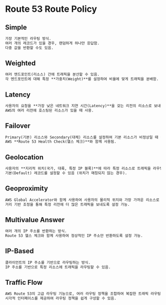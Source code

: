 # Route 53 Route Policy

## Simple

```md
가장 기본적인 라우팅 방식.
여러 개의 레코드가 있을 경우, 랜덤하게 하나만 응답함.
다중 값을 반환할 수도 있음.
```

## Weighted

```md
여러 엔드포인트(리소스) 간에 트래픽을 분산할 수 있음.
각 엔드포인트에 대해 특정 **가중치(Weight)**를 설정하여 비율에 맞게 트래픽을 분배함.
```

## Latency

```md
사용자의 요청을 **가장 낮은 네트워크 지연 시간(Latency)**을 갖는 리전의 리소스로 보내줌.
AWS의 여러 리전에 호스팅된 리소스가 있을 때 사용.
```

## Failover

```md
Primary(기본) 리소스와 Secondary(대체) 리소스를 설정하여 기본 리소스가 비정상일 때 대체 리소스로 트래픽을 보냄.
AWS **Route 53 Health Check(헬스 체크)**와 함께 사용됨.
```

## Geolocation

```md
사용자의 **지리적 위치(국가, 대륙, 특정 IP 블록)**에 따라 특정 리소스로 트래픽을 라우팅함.
기본(Default) 레코드를 설정할 수 있음 (위치가 매칭되지 않는 경우).
```

## Geoproximity

```md
AWS Global Accelerator와 함께 사용하여 사용자의 물리적 위치와 가장 가까운 리소스로 트래픽을 보내는 방식.
거리 기반 조정을 통해 특정 리전에 더 많은 트래픽을 보내도록 설정 가능.
```

## Multivalue Answer

```md
여러 개의 IP 주소를 반환하는 방식.
Route 53 헬스 체크와 함께 사용하여 정상적인 IP 주소만 반환하도록 설정 가능.
```

## IP-Based

```md
클라이언트의 IP 주소를 기반으로 라우팅하는 방식.
IP 주소를 기반으로 특정 리소스에 트래픽을 라우팅할 수 있음.
```

## Traffic Flow

```md
AWS Route 53의 고급 라우팅 기능으로, 여러 라우팅 정책을 조합하여 복잡한 트래픽 라우팅을 설정할 수 있음.
시각적 인터페이스를 제공하여 라우팅 정책을 쉽게 구성할 수 있음.
```
